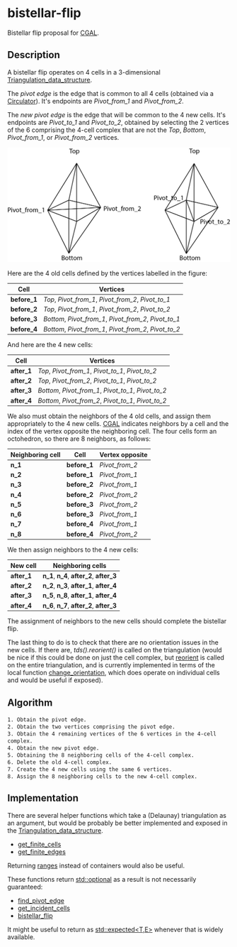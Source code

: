 # bistellar-flip

Bistellar flip proposal for [CGAL].

## Description

A bistellar flip operates on 4 cells in a 3-dimensional [Triangulation_data_structure].

The *pivot edge* is the edge that is common to all 4 cells (obtained via a [Circulator]).
It's endpoints are *Pivot_from_1* and *Pivot_from_2*.

The *new pivot edge* is the edge that will be common to the 4 new cells.
It's endpoints are *Pivot_to_1* and *Pivot_to_2*, obtained by selecting the 2 vertices
of the 6 comprising the 4-cell complex that are not the *Top*, *Bottom*, *Pivot_from_1*,
or *Pivot_from_2* vertices.

![bistellar flip](docs/bistellar-flip.png "bistellar flip")

Here are the 4 old cells defined by the vertices labelled in the figure:

| Cell         | Vertices                                               |
|--------------|--------------------------------------------------------|
| **before_1** | *Top*, *Pivot_from_1*, *Pivot_from_2*, *Pivot_to_1*    |
| **before_2** | *Top*, *Pivot_from_1*, *Pivot_from_2*, *Pivot_to_2*    |
| **before_3** | *Bottom*, *Pivot_from_1*, *Pivot_from_2*, *Pivot_to_1* |
| **before_4** | *Bottom*, *Pivot_from_1*, *Pivot_from_2*, *Pivot_to_2* |

And here are the 4 new cells:

| Cell         | Vertices                                             |
|--------------|------------------------------------------------------|
| **after_1**  | *Top*, *Pivot_from_1*, *Pivot_to_1*, *Pivot_to_2*    |
| **after_2**  | *Top*, *Pivot_from_2*, *Pivot_to_1*, *Pivot_to_2*    |
| **after_3**  | *Bottom*, *Pivot_from_1*, *Pivot_to_1*, *Pivot_to_2* |
| **after_4**  | *Bottom*, *Pivot_from_2*, *Pivot_to_1*, *Pivot_to_2* |

We also must obtain the neighbors of the 4 old cells, and assign them appropriately to the 4 new cells.
[CGAL] indicates neighbors by a cell and the index of the vertex opposite the neighboring cell.
The four cells form an octohedron, so there are 8 neighbors, as follows:

| Neighboring cell | Cell         | Vertex opposite |
|------------------|--------------|-----------------|
| **n_1**          | **before_1** | *Pivot_from_2*  |
| **n_2**          | **before_1** | *Pivot_from_1*  |
| **n_3**          | **before_2** | *Pivot_from_1*  |
| **n_4**          | **before_2** | *Pivot_from_2*  |
| **n_5**          | **before_3** | *Pivot_from_2*  |
| **n_6**          | **before_3** | *Pivot_from_1*  |
| **n_7**          | **before_4** | *Pivot_from_1*  |
| **n_8**          | **before_4** | *Pivot_from_2*  |

We then assign neighbors to the 4 new cells:

| New cell    | Neighboring cells                          |
|-------------|--------------------------------------------|
| **after_1** | **n_1**, **n_4**, **after_2**, **after_3** |
| **after_2** | **n_2**, **n_3**, **after_1**, **after_4** |
| **after_3** | **n_5**, **n_8**, **after_1**, **after_4** |
| **after_4** | **n_6**, **n_7**, **after_2**, **after_3** |

The assignment of neighbors to the new cells should complete the bistellar flip.

The last thing to do is to check that there are no orientation issues in the new cells.
If there are, *tds().reorient()* is called on the triangulation (would be nice if this
could be done on just the cell complex, but [reorient] is called on the entire triangulation,
and is currently implemented in terms of the local function [change_orientation], which does
operate on individual cells and would be useful if exposed).

## Algorithm

    1. Obtain the pivot edge.
    2. Obtain the two vertices comprising the pivot edge.
    3. Obtain the 4 remaining vertices of the 6 vertices in the 4-cell complex.
    4. Obtain the new pivot edge.
    5. Obtaining the 8 neighboring cells of the 4-cell complex.
    6. Delete the old 4-cell complex.
    7. Create the 4 new cells using the same 6 vertices.
    8. Assign the 8 neighboring cells to the new 4-cell complex.

## Implementation

There are several helper functions which take a (Delaunay) triangulation as an argument,
but would be probably be better implemented and exposed in the [Triangulation_data_structure].

- [get_finite_cells]
- [get_finite_edges]

Returning [ranges] instead of containers would also be useful.

These functions return [std::optional] as a result is not necessarily guaranteed:

- [find_pivot_edge]
- [get_incident_cells]
- [bistellar_flip]

It might be useful to return as [std::expected<T,E>] whenever that is widely available.

[CGAL]: https://www.cgal.org/
[Triangulation_data_structure]: https://doc.cgal.org/latest/TDS_3/index.html
[Circulator]: https://doc.cgal.org/latest/Circulator/classCirculator.html
[reorient]: https://doc.cgal.org/latest/TDS_3/classTriangulationDataStructure__3.html#af501f165455a2411543d6ec2542fea8d
[change_orientation]: https://github.com/CGAL/cgal/blob/8430d04539179f25fb8e716f99e19d28589beeda/TDS_3/include/CGAL/Triangulation_data_structure_3.h#L1666
[std::optional]: https://en.cppreference.com/w/cpp/utility/optional
[std::expected<T,E>]: https://en.cppreference.com/w/cpp/header/expected
[ranges]: https://en.cppreference.com/w/cpp/ranges
[find_pivot_edge]: https://github.com/acgetchell/bistellar-flip/blob/master/include/bistellar_flip.hpp#L72
[get_incident_cells]: https://github.com/acgetchell/bistellar-flip/blob/master/include/bistellar_flip.hpp#L125
[bistellar_flip]: https://github.com/acgetchell/bistellar-flip/blob/master/include/bistellar_flip.hpp#L167
[get_finite_cells]: https://github.com/acgetchell/bistellar-flip/blob/master/include/bistellar_flip.hpp#L39
[get_finite_edges]: https://github.com/acgetchell/bistellar-flip/blob/master/include/bistellar_flip.hpp#L54
